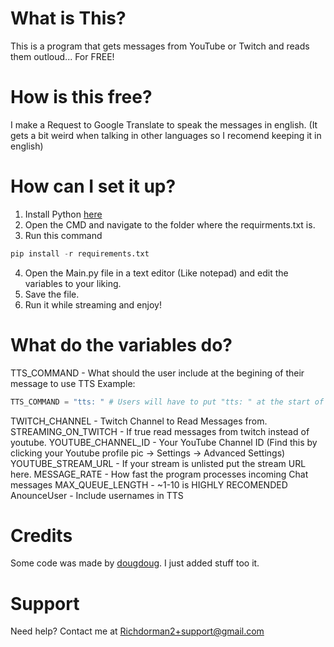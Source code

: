 # What is This?
This is a program that gets messages from YouTube or Twitch and reads them outloud... For FREE!
# How is this free?
I make a Request to Google Translate to speak the messages in english. (It gets a bit weird when talking in other languages so I recomend keeping it in english)
# How can I set it up?
1. Install Python [here](https://www.python.org/downloads/)
2. Open the CMD and navigate to the folder where the requirments.txt is.
3. Run this command
````python
pip install -r requirements.txt
````
4. Open the Main.py file in a text editor (Like notepad) and edit the variables to your liking.
5. Save the file.
6. Run it while streaming and enjoy!
# What do the variables do?
TTS_COMMAND - What should the user include at the begining of their message to use TTS
Example:
````python
TTS_COMMAND = "tts: " # Users will have to put "tts: " at the start of there message for TTS
````
TWITCH_CHANNEL - Twitch Channel to Read Messages from.
STREAMING_ON_TWITCH - If true read messages from twitch instead of youtube.
YOUTUBE_CHANNEL_ID - Your YouTube Channel ID (Find this by clicking your Youtube profile pic -> Settings -> Advanced Settings)
YOUTUBE_STREAM_URL - If your stream is unlisted put the stream URL here.
MESSAGE_RATE - How fast the program processes incoming Chat messages
MAX_QUEUE_LENGTH - ~1-10 is HIGHLY RECOMENDED
AnounceUser - Include usernames in TTS

# Credits
Some code was made by [dougdoug](https://github.com/DougDougGithub/TwitchPlays). I just added stuff too it.


# Support
Need help? Contact me at Richdorman2+support@gmail.com
